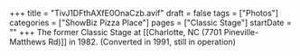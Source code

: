 +++
title = "TivJ1DFthAXfE0OnaCzb.avif"
draft = false
tags = ["Photos"]
categories = ["ShowBiz Pizza Place"]
pages = ["Classic Stage"]
startDate = ""
+++
The former Classic Stage at [[Charlotte, NC (7701 Pineville-Matthews Rd)]] in 1982. (Converted in 1991, still in operation)
